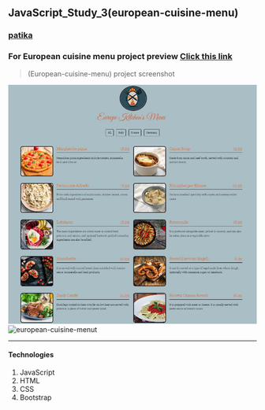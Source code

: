 ## JavaScript_Study_3(european-cuisine-menu)
### [patika](https://academy.patika.dev/tr/profile)
### For European cuisine menu project preview [Click  this link](https://kaderergin.github.io/JavaScript/Javascript_Study_3/) 

> (European-cuisine-menu) project screenshot

![european-cuisine-menu-project](https://github.com/KaderErgin/JavaScript/blob/master/Javascript_Study_3/img/menu.jpg)
![european-cuisine-menut](https://github.com/KaderErgin/JavaScript/blob/master/Javascript_Study_3/img/european_menu.gif)
<hr>

#### Technologies
1. JavaScript
1. HTML
1. CSS
1. Bootstrap
